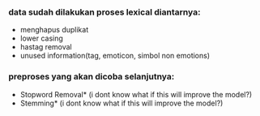 ### data sudah dilakukan proses lexical diantarnya:
- menghapus duplikat
- lower casing
- hastag removal
- unused information(tag, emoticon, simbol non emotions)

### preproses yang akan dicoba selanjutnya:
- Stopword Removal* (i dont know what if this will improve the model?)
- Stemming* (i dont know what if this will improve the model?)